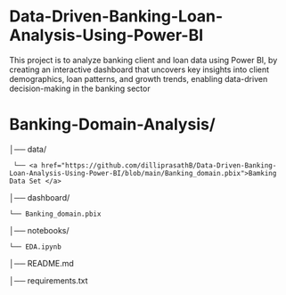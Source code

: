 # Data-Driven-Banking-Loan-Analysis-Using-Power-BI
This project is to analyze banking client and loan data using Power BI, by creating an  interactive dashboard that uncovers key insights into client demographics, loan patterns, and  growth trends, enabling data-driven decision-making in the banking sector
# Banking-Domain-Analysis/
│── data/
     
     └── <a href="https://github.com/dilliprasathB/Data-Driven-Banking-Loan-Analysis-Using-Power-BI/blob/main/Banking_domain.pbix">Bamking Data Set </a>

│── dashboard/
    
    └── Banking_domain.pbix

│── notebooks/
    
    └── EDA.ipynb

│── README.md

│── requirements.txt
